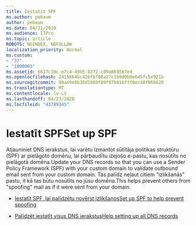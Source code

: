 ```yaml
---
title: Iestatīt SPF
ms.author: pebaum
author: pebaum
ms.date: 04/21/2020
ms.audience: ITPro
ms.topic: article
ROBOTS: NOINDEX, NOFOLLOW
localization_priority: Normal
ms.custom:
- "37"
- "1000003"
ms.assetid: 6817c10c-e7c4-49b5-b272-c09a869567ed
ms.openlocfilehash: 2415864bc426fbf08a27c1b9d0b0e645fc5e921b
ms.sourcegitcommit: 89ae9e8b36d1980f89f07b016fff0ec48f96b620
ms.translationtype: MT
ms.contentlocale: lv-LV
ms.lasthandoff: 04/23/2020
ms.locfileid: "43789345"
---
```

# <a name="set-up-spf"></a><span data-ttu-id="0f644-102">Iestatīt SPF</span><span class="sxs-lookup"><span data-stu-id="0f644-102">Set up SPF</span></span>

<span data-ttu-id="0f644-103">Atjauniniet DNS ierakstus, lai varētu izmantot sūtītāja politikas struktūru (SPF) ar pielāgoto domēnu, lai pārbaudītu izejošo e-pastu, kas nosūtīts no pielāgotā domēna.</span><span class="sxs-lookup"><span data-stu-id="0f644-103">Update your DNS records so that you can use a Sender Policy Framework (SPF) with your custom domain to validate outbound email sent from your custom domain.</span></span> <span data-ttu-id="0f644-104">Tas palīdz neļaut citiem "izlikšanās" pastu, it kā tas būtu nosūtīts no jūsu domēna.</span><span class="sxs-lookup"><span data-stu-id="0f644-104">This helps prevent others from "spoofing" mail as if it were sent from your domain.</span></span>
  
- [<span data-ttu-id="0f644-105">Iestatīt SPF, lai palīdzētu novērst izlikšanos</span><span class="sxs-lookup"><span data-stu-id="0f644-105">Set up SPF to help prevent spoofing</span></span>](https://docs.microsoft.com/office365/SecurityCompliance/set-up-spf-in-office-365-to-help-prevent-spoofing)

- [<span data-ttu-id="0f644-106">Palīdzēt iestatīt visus DNS ierakstus</span><span class="sxs-lookup"><span data-stu-id="0f644-106">Help setting up all DNS records</span></span>](https://docs.microsoft.com/office365/admin/get-help-with-domains/create-dns-records-at-any-dns-hosting-provider)
